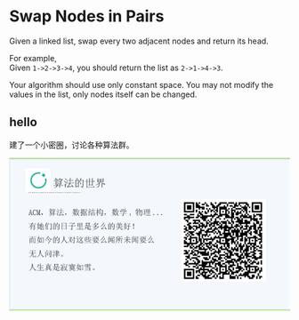 # Swap Nodes in Pairs

Given a linked list, swap every two adjacent nodes and return its head.  

For example,  
Given `1->2->3->4`, you should return the list as `2->1->4->3`.  

Your algorithm should use only constant space. You may not modify the values in the list, only nodes itself can be changed.  



## hello

建了一个小密圈，讨论各种算法群。  

![小密圈](/images/suanfa_xiaomiquan.jpg)

